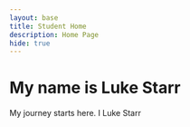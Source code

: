```yaml
---
layout: base
title: Student Home 
description: Home Page
hide: true
---
```


# My name is Luke Starr

My journey starts here.
I Luke Starr

